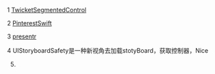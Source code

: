 1 <a href = https://github.com/twicketapp/TwicketSegmentedControl.git>TwicketSegmentedControl </a><br>

2 <a href = https://github.com/demonnico/PinterestSwift.git>PinterestSwift </a><br>

3 <a href = https://github.com/IcaliaLabs/Presentr.git>presentr </a><br>

4 UIStoryboardSafety是一种新视角去加载stotyBoard，获取控制器，Nice

5.




